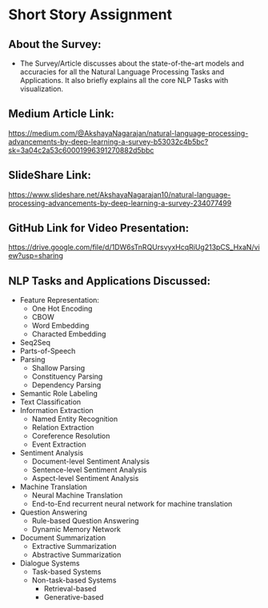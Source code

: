 # Short Story Assignment

## About the Survey:
  - The Survey/Article discusses about the state-of-the-art models and accuracies for all the Natural Language Processing Tasks and Applications. It also briefly explains all the core NLP Tasks with visualization.

## Medium Article Link:

https://medium.com/@AkshayaNagarajan/natural-language-processing-advancements-by-deep-learning-a-survey-b53032c4b5bc?sk=3a04c2a53c60001996391270882d5bbc

## SlideShare Link:

https://www.slideshare.net/AkshayaNagarajan10/natural-language-processing-advancements-by-deep-learning-a-survey-234077499

## GitHub Link for Video Presentation:

https://drive.google.com/file/d/1DW6sTnRQUrsvyxHcqRiUg213pCS_HxaN/view?usp=sharing

## NLP Tasks and Applications Discussed:
  - Feature Representation:
    - One Hot Encoding
    - CBOW
    - Word Embedding
    - Characted Embedding
  - Seq2Seq
  - Parts-of-Speech
  - Parsing
    - Shallow Parsing
    - Constituency Parsing
    - Dependency Parsing
  - Semantic Role Labeling
  - Text Classification
  - Information Extraction
    - Named Entity Recognition
    - Relation Extraction
    - Coreference Resolution
    - Event Extraction
  - Sentiment Analysis
    - Document-level Sentiment Analysis
    - Sentence-level Sentiment Analysis
    - Aspect-level Sentiment Analysis
  - Machine Translation
    - Neural Machine Translation
    - End-to-End recurrent neural network for machine translation
  - Question Answering
    - Rule-based Question Answering
    - Dynamic Memory Network
  - Document Summarization
    - Extractive Summarization
    - Abstractive Summarization
  - Dialogue Systems
    - Task-based Systems
    - Non-task-based Systems
      - Retrieval-based
      - Generative-based
  
  
